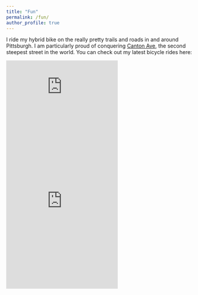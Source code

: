 ```yaml
---
title: "Fun"
permalink: /fun/
author_profile: true
---
```


I ride my hybrid bike on the really pretty trails and roads in and around Pittsburgh. I am particularly proud of conquering [Canton Ave](https://en.wikipedia.org/wiki/Canton_Avenue), the second steepest street in the world. You can check out my latest bicycle rides here:

<iframe height='160' width='300' frameborder='0' allowtransparency='true' scrolling='no' src='https://www.strava.com/athletes/48426913/activity-summary/1e210966af9f839fd97cd85df9571dd91169d955'></iframe>
<iframe height='454' width='300' frameborder='0' allowtransparency='true' scrolling='no' src='https://www.strava.com/athletes/48426913/latest-rides/1e210966af9f839fd97cd85df9571dd91169d955'></iframe>
